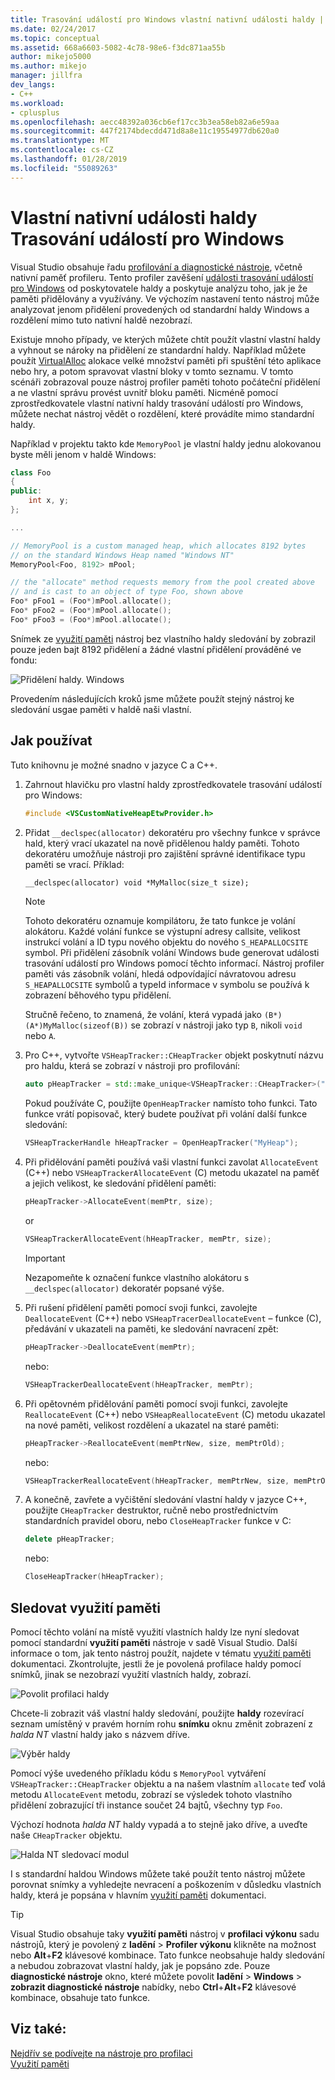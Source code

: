 ```yaml
---
title: Trasování událostí pro Windows vlastní nativní události haldy | Dokumentace Microsoftu
ms.date: 02/24/2017
ms.topic: conceptual
ms.assetid: 668a6603-5082-4c78-98e6-f3dc871aa55b
author: mikejo5000
ms.author: mikejo
manager: jillfra
dev_langs:
- C++
ms.workload:
- cplusplus
ms.openlocfilehash: aecc48392a036cb6ef17cc3b3ea58eb82a6e59aa
ms.sourcegitcommit: 447f2174bdecdd471d8a8e11c19554977db620a0
ms.translationtype: MT
ms.contentlocale: cs-CZ
ms.lasthandoff: 01/28/2019
ms.locfileid: "55089263"
---
```

# <a name="custom-native-etw-heap-events"></a>Vlastní nativní události haldy Trasování událostí pro Windows

Visual Studio obsahuje řadu [profilování a diagnostické nástroje](../profiling/profiling-feature-tour.md), včetně nativní paměť profileru.  Tento profiler zavěšení [události trasování událostí pro Windows](/windows-hardware/drivers/devtest/event-tracing-for-windows--etw-) od poskytovatele haldy a poskytuje analýzu toho, jak je že paměti přidělovány a využívány.  Ve výchozím nastavení tento nástroj může analyzovat jenom přidělení provedených od standardní haldy Windows a rozdělení mimo tuto nativní haldě nezobrazí.

Existuje mnoho případy, ve kterých můžete chtít použít vlastní vlastní haldy a vyhnout se nároky na přidělení ze standardní haldy.  Například můžete použít [VirtualAlloc](/windows/desktop/api/memoryapi/nf-memoryapi-virtualalloc) alokace velké množství paměti při spuštění této aplikace nebo hry, a potom spravovat vlastní bloky v tomto seznamu.  V tomto scénáři zobrazoval pouze nástroj profiler paměti tohoto počáteční přidělení a ne vlastní správu provést uvnitř bloku paměti.  Nicméně pomocí zprostředkovatele vlastní nativní haldy trasování událostí pro Windows, můžete nechat nástroj vědět o rozdělení, které provádíte mimo standardní haldy.

Například v projektu takto kde `MemoryPool` je vlastní haldy jednu alokovanou byste měli jenom v haldě Windows:

```cpp
class Foo
{
public:
    int x, y;
};

...

// MemoryPool is a custom managed heap, which allocates 8192 bytes 
// on the standard Windows Heap named "Windows NT"
MemoryPool<Foo, 8192> mPool;

// the "allocate" method requests memory from the pool created above
// and is cast to an object of type Foo, shown above
Foo* pFoo1 = (Foo*)mPool.allocate();
Foo* pFoo2 = (Foo*)mPool.allocate();
Foo* pFoo3 = (Foo*)mPool.allocate();
```

Snímek ze [využití paměti](../profiling/memory-usage.md) nástroj bez vlastního haldy sledování by zobrazil pouze jeden bajt 8192 přidělení a žádné vlastní přidělení prováděné ve fondu:

![Přidělení haldy. Windows](media/heap-example-windows-heap.png)

Provedením následujících kroků jsme můžete použít stejný nástroj ke sledování usgae paměti v haldě naši vlastní.

## <a name="how-to-use"></a>Jak používat

Tuto knihovnu je možné snadno v jazyce C a C++.

1. Zahrnout hlavičku pro vlastní haldy zprostředkovatele trasování událostí pro Windows:

   ```cpp
   #include <VSCustomNativeHeapEtwProvider.h>
   ```

1. Přidat `__declspec(allocator)` dekoratéru pro všechny funkce v správce hald, který vrací ukazatel na nově přidělenou haldy paměti.  Tohoto dekoratéru umožňuje nástroji pro zajištění správné identifikace typu paměti se vrací.  Příklad:

   ```cpp
   __declspec(allocator) void *MyMalloc(size_t size);
   ```
   
   > [!NOTE]
   > Tohoto dekoratéru oznamuje kompilátoru, že tato funkce je volání alokátoru.  Každé volání funkce se výstupní adresy callsite, velikost instrukcí volání a ID typu nového objektu do nového `S_HEAPALLOCSITE` symbol.  Při přidělení zásobník volání Windows bude generovat události trasování událostí pro Windows pomocí těchto informací.  Nástroj profiler paměti vás zásobník volání, hledá odpovídající návratovou adresu `S_HEAPALLOCSITE` symbolů a typeId informace v symbolu se používá k zobrazení běhového typu přidělení.
   >
   > Stručně řečeno, to znamená, že volání, která vypadá jako `(B*)(A*)MyMalloc(sizeof(B))` se zobrazí v nástroji jako typ `B`, nikoli `void` nebo `A`.

1. Pro C++, vytvořte `VSHeapTracker::CHeapTracker` objekt poskytnutí názvu pro haldu, která se zobrazí v nástroji pro profilování:

   ```cpp
   auto pHeapTracker = std::make_unique<VSHeapTracker::CHeapTracker>("MyCustomHeap");
   ```

   Pokud používáte C, použijte `OpenHeapTracker` namísto toho funkci.  Tato funkce vrátí popisovač, který budete používat při volání další funkce sledování:
  
   ```C
   VSHeapTrackerHandle hHeapTracker = OpenHeapTracker("MyHeap");
   ```

1. Při přidělování paměti používá vaši vlastní funkci zavolat `AllocateEvent` (C++) nebo `VSHeapTrackerAllocateEvent` (C) metodu ukazatel na paměť a jejich velikost, ke sledování přidělení paměti:

   ```cpp
   pHeapTracker->AllocateEvent(memPtr, size);
   ```

   or

   ```C
   VSHeapTrackerAllocateEvent(hHeapTracker, memPtr, size);
   ```

   > [!IMPORTANT]
   > Nezapomeňte k označení funkce vlastního alokátoru s `__declspec(allocator)` dekoratér popsané výše.

1. Při rušení přidělení paměti pomocí svoji funkci, zavolejte `DeallocateEvent` (C++) nebo `VSHeapTracerDeallocateEvent` – funkce (C), předávání v ukazateli na paměti, ke sledování navracení zpět:

   ```cpp
   pHeapTracker->DeallocateEvent(memPtr);
   ```

   nebo:

   ```C
   VSHeapTrackerDeallocateEvent(hHeapTracker, memPtr);
   ```

1. Při opětovném přidělování paměti pomocí svoji funkci, zavolejte `ReallocateEvent` (C++) nebo `VSHeapReallocateEvent` (C) metodu ukazatel na nové paměti, velikost rozdělení a ukazatel na staré paměti:

   ```cpp
   pHeapTracker->ReallocateEvent(memPtrNew, size, memPtrOld);
   ```

   nebo:

   ```C
   VSHeapTrackerReallocateEvent(hHeapTracker, memPtrNew, size, memPtrOld);
   ```

1. A konečně, zavřete a vyčištění sledování vlastní haldy v jazyce C++, použijte `CHeapTracker` destruktor, ručně nebo prostřednictvím standardních pravidel oboru, nebo `CloseHeapTracker` funkce v C:

   ```cpp
   delete pHeapTracker;
   ```

   nebo:

   ```C
   CloseHeapTracker(hHeapTracker);
   ```

## <a name="track-memory-usage"></a>Sledovat využití paměti
Pomocí těchto volání na místě využití vlastních haldy lze nyní sledovat pomocí standardní **využití paměti** nástroje v sadě Visual Studio.  Další informace o tom, jak tento nástroj použít, najdete v tématu [využití paměti](../profiling/memory-usage.md) dokumentaci. Zkontrolujte, jestli že je povolená profilace haldy pomocí snímků, jinak se nezobrazí využití vlastních haldy, zobrazí. 

![Povolit profilaci haldy](media/heap-enable-heap.png)

Chcete-li zobrazit váš vlastní haldy sledování, použijte **haldy** rozevírací seznam umístěný v pravém horním rohu **snímku** oknu změnit zobrazení z *halda NT* vlastní haldy jako s názvem dříve.

![Výběr haldy](media/heap-example-custom-heap.png)

Pomocí výše uvedeného příkladu kódu s `MemoryPool` vytváření `VSHeapTracker::CHeapTracker` objektu a na našem vlastním `allocate` teď volá metodu `AllocateEvent` metodu, zobrazí se výsledek tohoto vlastního přidělení zobrazující tři instance součet 24 bajtů, všechny typ `Foo`.

Výchozí hodnota *halda NT* haldy vypadá a to stejně jako dříve, a uveďte naše `CHeapTracker` objektu.

![Halda NT sledovací modul](media/heap-example-windows-heap.png)

I s standardní haldou Windows můžete také použít tento nástroj můžete porovnat snímky a vyhledejte nevracení a poškozením v důsledku vlastních haldy, která je popsána v hlavním [využití paměti](../profiling/memory-usage.md) dokumentaci.

> [!TIP]
> Visual Studio obsahuje taky **využití paměti** nástroj v **profilaci výkonu** sadu nástrojů, který je povolený z **ladění**  >   **Profiler výkonu** klikněte na možnost nebo **Alt**+**F2** klávesové kombinace.  Tato funkce neobsahuje haldy sledování a nebudou zobrazovat vlastní haldy, jak je popsáno zde.  Pouze **diagnostické nástroje** okno, které můžete povolit **ladění** > **Windows** > **zobrazit diagnostické nástroje**  nabídky, nebo **Ctrl**+**Alt**+**F2** klávesové kombinace, obsahuje tato funkce.

## <a name="see-also"></a>Viz také:
[Nejdřív se podívejte na nástroje pro profilaci](../profiling/profiling-feature-tour.md)  
[Využití paměti](../profiling/memory-usage.md)
